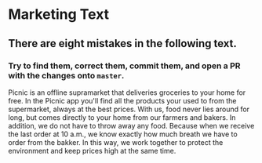 # Marketing Text
## There are eight mistakes in the following text.
### Try to find them, correct them, commit them, and open a PR with the changes onto `master`.

Picnic is an offline supramarket that deliveries groceries to your home for free.
In the Picnic app you'll find all the products your used to from the supermarket, always at the best prices.
With us, food never lies around for long, but comes directly to your home from our farmers and bakers.
In addition, we do not have to throw away any food. Because when we receive the last order at 10 a.m., we know exactly how much breath we have to order from the bakker. In this way, we work together to protect the environment and keep prices high at the same time.
